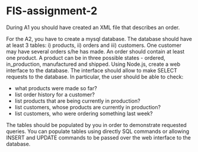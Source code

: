 # FIS-assignment-2
During A1 you should have created an XML file that describes an order.

For the A2, you have to create a mysql database. The database should have at least 3 tables: i) products, ii) orders and iii) customers. One customer may have several orders s/he has made. An order should contain at least one product. A product can be in three possible states - ordered, in_production, manufactured and shipped. 
Using Node.js, create a web interface to the database. The interface should allow to make SELECT requests to the database. In particular, the user should be able to check:

* what products were made so far?
* list order history for a customer?
* list products that are being currently in production?
* list customers, whose products are currently in production?
* list customers, who were ordering something last week?



The tables should be populated by you in order to demonstrate requested queries. You can populate tables using directly SQL commands or allowing INSERT and UPDATE commands to be passed over the web interface to the database.
